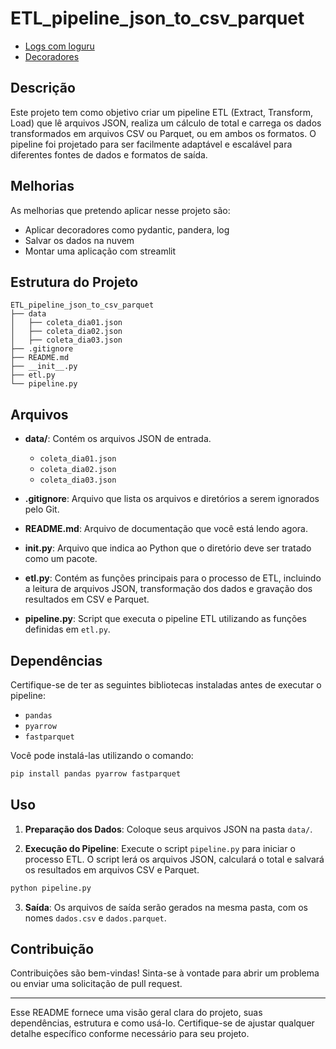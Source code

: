 # ETL_pipeline_json_to_csv_parquet

* [Logs com loguru]()
* [Decoradores]()

## Descrição

Este projeto tem como objetivo criar um pipeline ETL (Extract, Transform, Load) que lê arquivos JSON, realiza um cálculo de total e carrega os dados transformados em arquivos CSV ou Parquet, ou em ambos os formatos. O pipeline foi projetado para ser facilmente adaptável e escalável para diferentes fontes de dados e formatos de saída.

## Melhorias

As melhorias que pretendo aplicar nesse projeto são:
* Aplicar decoradores como pydantic, pandera, log
* Salvar os dados na nuvem
* Montar uma aplicação com streamlit

## Estrutura do Projeto

```
ETL_pipeline_json_to_csv_parquet
├── data
│   ├── coleta_dia01.json
│   ├── coleta_dia02.json
│   ├── coleta_dia03.json
├── .gitignore
├── README.md
├── __init__.py
├── etl.py
└── pipeline.py
```

## Arquivos

- **data/**: Contém os arquivos JSON de entrada.
  - `coleta_dia01.json`
  - `coleta_dia02.json`
  - `coleta_dia03.json`

- **.gitignore**: Arquivo que lista os arquivos e diretórios a serem ignorados pelo Git.

- **README.md**: Arquivo de documentação que você está lendo agora.

- **__init__.py**: Arquivo que indica ao Python que o diretório deve ser tratado como um pacote.

- **etl.py**: Contém as funções principais para o processo de ETL, incluindo a leitura de arquivos JSON, transformação dos dados e gravação dos resultados em CSV e Parquet.

- **pipeline.py**: Script que executa o pipeline ETL utilizando as funções definidas em `etl.py`.

## Dependências

Certifique-se de ter as seguintes bibliotecas instaladas antes de executar o pipeline:

- `pandas`
- `pyarrow`
- `fastparquet`

Você pode instalá-las utilizando o comando:

```bash
pip install pandas pyarrow fastparquet
```

## Uso

1. **Preparação dos Dados**: Coloque seus arquivos JSON na pasta `data/`.

2. **Execução do Pipeline**: Execute o script `pipeline.py` para iniciar o processo ETL. O script lerá os arquivos JSON, calculará o total e salvará os resultados em arquivos CSV e Parquet.

```bash
python pipeline.py
```

3. **Saída**: Os arquivos de saída serão gerados na mesma pasta, com os nomes `dados.csv` e `dados.parquet`.


## Contribuição

Contribuições são bem-vindas! Sinta-se à vontade para abrir um problema ou enviar uma solicitação de pull request.

---

Esse README fornece uma visão geral clara do projeto, suas dependências, estrutura e como usá-lo. Certifique-se de ajustar qualquer detalhe específico conforme necessário para seu projeto.
